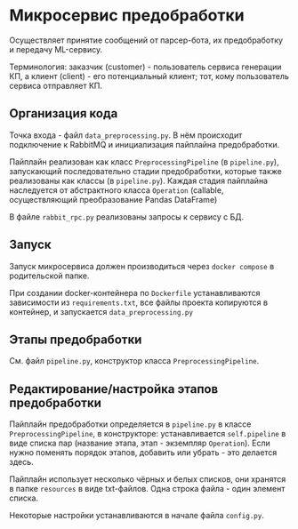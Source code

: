 # Микросервис предобработки

Осуществляет принятие сообщений от парсер-бота, их предобработку и передачу ML-сервису.

Терминология: заказчик (customer) - пользователь сервиса генерации КП, а клиент (client) - его потенциальный клиент;
тот, кому пользователь сервиса отправляет КП.

## Организация кода

Точка входа - файл `data_preprocessing.py`. В нём происходит подключение к RabbitMQ и инициализация
пайплайна предобработки.

Пайплайн реализован как класс `PreprocessingPipeline` (в `pipeline.py`), запускающий последовательно
стадии предобработки, которые также реализованы как классы (в `pipeline.py`). Каждая стадия пайплайна
наследуется от абстрактного класса `Operation` (callable, осуществляющий преобразование Pandas DataFrame)

В файле `rabbit_rpc.py` реализованы запросы к сервису с БД.

## Запуск

Запуск микросервиса должен производиться через `docker compose` в родительской папке.

При создании docker-контейнера по `Dockerfile` устанавливаются зависимости из `requirements.txt`, все файлы проекта копируются в контейнер, и запускается `data_preprocessing.py`

## Этапы предобработки

См. файл `pipeline.py`, конструктор класса `PreprocessingPipeline`.

## Редактирование/настройка этапов предобработки

Пайплайн предобработки определяется в `pipeline.py` в классе `PreprocessingPipeline`, в конструкторе:
устанавливается `self.pipeline` в виде списка пар (название этапа, этап - экземпляр `Operation`).
Если нужно поменять порядок этапов, добавить или убрать - это делается здесь.

Пайплайн использует несколько чёрных и белых списков, они хранятся в папке `resources` в виде txt-файлов.
Одна строка файла - один элемент списка.

Некоторые настройки устанавливаются в начале файла `config.py`.
